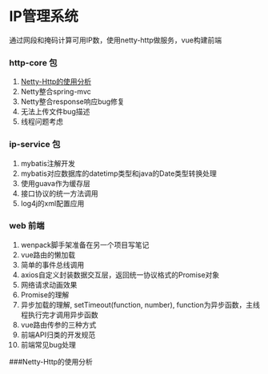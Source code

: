 # IP管理系统
通过网段和掩码计算可用IP数，使用netty-http做服务，vue构建前端

### http-core 包
1. [Netty-Http的使用分析](#core1)
2. Netty整合spring-mvc
3. Netty整合response响应bug修复
4. 无法上传文件bug描述
5. 线程问题考虑

### ip-service 包
1. mybatis注解开发
2. mybatis对应数据库的datetimp类型和java的Date类型转换处理
3. 使用guava作为缓存层
4. 接口协议的统一方法调用
5. log4j的xml配置应用

### web 前端
1. wenpack脚手架准备在另一个项目写笔记
2. vue路由的懒加载
3. 简单的事件总线调用
4. axios自定义封装数据交互层，返回统一协议格式的Promise对象
5. 网络请求动画效果
6. Promise的理解
7. 异步加载的理解, setTimeout(function, number), function为异步函数，主线程执行完才调用异步函数
8. vue路由传参的三种方式
9. 前端API归类的开发规范
10. 前端常见bug处理





























<a name="core1"></a>
###Netty-Http的使用分析


